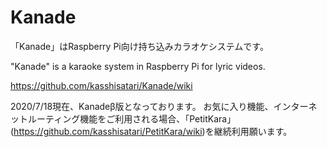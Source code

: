 # Kanade
「Kanade」はRaspberry Pi向け持ち込みカラオケシステムです。

"Kanade" is a karaoke system in Raspberry Pi for lyric videos.

https://github.com/kasshisatari/Kanade/wiki

2020/7/18現在、Kanadeβ版となっております。
お気に入り機能、インターネットルーティング機能をご利用される場合、「PetitKara」(https://github.com/kasshisatari/PetitKara/wiki)を継続利用願います。
